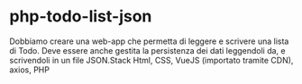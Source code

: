 # php-todo-list-json

Dobbiamo creare una web-app che permetta di leggere e scrivere una lista di Todo.
Deve essere anche gestita la persistenza dei dati leggendoli da, e scrivendoli in un file JSON.Stack
Html, CSS, VueJS (importato tramite CDN), axios, PHP
